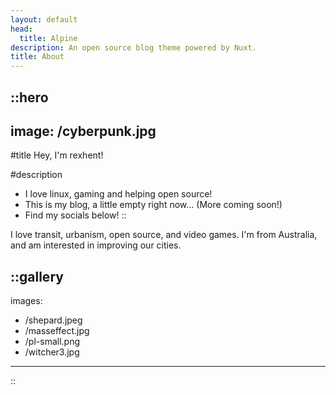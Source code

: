 ```yaml
---
layout: default
head:
  title: Alpine
description: An open source blog theme powered by Nuxt.
title: About
---
```


::hero
---
image: /cyberpunk.jpg
---
#title
Hey, I'm rexhent!

#description
- I love linux, gaming and helping open source!
- This is my blog, a little empty right now\... (More coming soon!)
- Find my socials below!
::

I love transit, urbanism, open source, and video games. I'm from Australia, and am interested in improving our cities.

::gallery
---
images:
  - /shepard.jpeg
  - /masseffect.jpg
  - /pl-small.png
  - /witcher3.jpg
---
::
